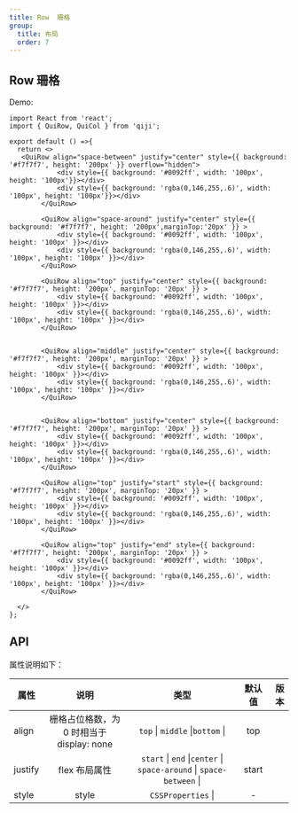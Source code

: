 ```yaml
---
title: Row  珊格
group:
  title: 布局
  order: 7
---
```


## Row 珊格

Demo:

```tsx
import React from 'react';
import { QuiRow, QuiCol } from 'qiji';

export default () =>{
  return <>
   <QuiRow align="space-between" justify="center" style={{ background: '#f7f7f7', height: '200px' }} overflow="hidden">
            <div style={{ background: '#0092ff', width: '100px', height: '100px'}}></div>
            <div style={{ background: 'rgba(0,146,255,.6)', width: '100px', height: '100px'}}></div>
        </QuiRow>

        <QuiRow align="space-around" justify="center" style={{ background: '#f7f7f7', height: '200px',marginTop:'20px' }} >
            <div style={{ background: '#0092ff', width: '100px', height: '100px' }}></div>
            <div style={{ background: 'rgba(0,146,255,.6)', width: '100px', height: '100px' }}></div>
        </QuiRow>

        <QuiRow align="top" justify="center" style={{ background: '#f7f7f7', height: '200px', marginTop: '20px' }} >
            <div style={{ background: '#0092ff', width: '100px', height: '100px' }}></div>
            <div style={{ background: 'rgba(0,146,255,.6)', width: '100px', height: '100px' }}></div>
        </QuiRow>


        <QuiRow align="middle" justify="center" style={{ background: '#f7f7f7', height: '200px', marginTop: '20px' }} >
            <div style={{ background: '#0092ff', width: '100px', height: '100px' }}></div>
            <div style={{ background: 'rgba(0,146,255,.6)', width: '100px', height: '100px' }}></div>
        </QuiRow>


        <QuiRow align="bottom" justify="center" style={{ background: '#f7f7f7', height: '200px', marginTop: '20px' }} >
            <div style={{ background: '#0092ff', width: '100px', height: '100px' }}></div>
            <div style={{ background: 'rgba(0,146,255,.6)', width: '100px', height: '100px' }}></div>
        </QuiRow>

        <QuiRow align="top" justify="start" style={{ background: '#f7f7f7', height: '200px', marginTop: '20px' }} >
            <div style={{ background: '#0092ff', width: '100px', height: '100px' }}></div>
            <div style={{ background: 'rgba(0,146,255,.6)', width: '100px', height: '100px' }}></div>
        </QuiRow>

        <QuiRow align="top" justify="end" style={{ background: '#f7f7f7', height: '200px', marginTop: '20px' }} >
            <div style={{ background: '#0092ff', width: '100px', height: '100px' }}></div>
            <div style={{ background: 'rgba(0,146,255,.6)', width: '100px', height: '100px' }}></div>
        </QuiRow>
 
  </>
};
```
## API

属性说明如下：

| 属性      |                                                                 说明                                                                 |                 类型                  |  默认值  | 版本 |
| --------- | :----------------------------------------------------------------------------------------------------------------------------------: | :-----------------------------------: | :------: | ---: |
| align      |    栅格占位格数，为 0 时相当于 display: none              | `top` \| `middle` \|`bottom` \|  |  top    |
| justify    |   flex 布局属性  | `start` \| `end` \|`center` \| `space-around` \| `space-between` \|    |    start  |
| style      |      style                                                       | `CSSProperties` \|   | -  | 


